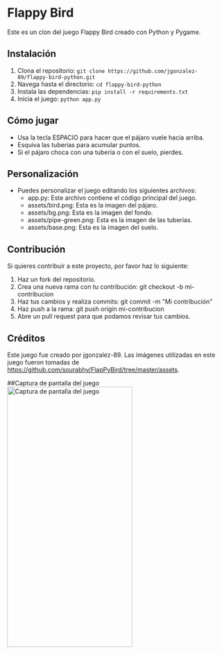 # Flappy Bird

Este es un clon del juego Flappy Bird creado con Python y Pygame.

## Instalación
1. Clona el repositorio: `git clone https://github.com/jgonzalez-89/flappy-bird-python.git`
2. Navega hasta el directorio: `cd flappy-bird-python`
3. Instala las dependencias: `pip install -r requirements.txt`
4. Inicia el juego: `python app.py`


## Cómo jugar
* Usa la tecla ESPACIO para hacer que el pájaro vuele hacia arriba.
* Esquiva las tuberías para acumular puntos.
* Si el pájaro choca con una tubería o con el suelo, pierdes.


## Personalización
* Puedes personalizar el juego editando los siguientes archivos:
    - app.py: Este archivo contiene el código principal del juego.
    - assets/bird.png: Esta es la imagen del pájaro.
    - assets/bg.png: Esta es la imagen del fondo.
    - assets/pipe-green.png: Esta es la imagen de las tuberías.
    - assets/base.png: Esta es la imagen del suelo.


## Contribución
Si quieres contribuir a este proyecto, por favor haz lo siguiente:

1. Haz un fork del repositorio.
2. Crea una nueva rama con tu contribución: git checkout -b mi-contribucion
3. Haz tus cambios y realiza commits: git commit -m "Mi contribución"
4. Haz push a la rama: git push origin mi-contribucion
5. Abre un pull request para que podamos revisar tus cambios.

## Créditos
Este juego fue creado por jgonzalez-89.
Las imágenes utilizadas en este juego fueron tomadas de https://github.com/sourabhv/FlapPyBird/tree/master/assets.

##Captura de pantalla del juego <br>
<img src="https://i.ibb.co/jb9Pyf6/Captura-de-pantalla-2023-04-25-112845.png" alt="Captura de pantalla del juego" width="288" height="600"/>
